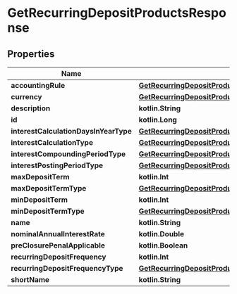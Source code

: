 
# GetRecurringDepositProductsResponse

## Properties
| Name | Type | Description | Notes |
| ------------ | ------------- | ------------- | ------------- |
| **accountingRule** | [**GetRecurringDepositProductsAccountingRule**](GetRecurringDepositProductsAccountingRule.md) |  |  [optional] |
| **currency** | [**GetRecurringDepositProductsCurrency**](GetRecurringDepositProductsCurrency.md) |  |  [optional] |
| **description** | **kotlin.String** |  |  [optional] |
| **id** | **kotlin.Long** |  |  [optional] |
| **interestCalculationDaysInYearType** | [**GetRecurringDepositProductsInterestCalculationDaysInYearType**](GetRecurringDepositProductsInterestCalculationDaysInYearType.md) |  |  [optional] |
| **interestCalculationType** | [**GetRecurringDepositProductsInterestCalculationType**](GetRecurringDepositProductsInterestCalculationType.md) |  |  [optional] |
| **interestCompoundingPeriodType** | [**GetRecurringDepositProductsInterestCompoundingPeriodType**](GetRecurringDepositProductsInterestCompoundingPeriodType.md) |  |  [optional] |
| **interestPostingPeriodType** | [**GetRecurringDepositProductsInterestPostingPeriodType**](GetRecurringDepositProductsInterestPostingPeriodType.md) |  |  [optional] |
| **maxDepositTerm** | **kotlin.Int** |  |  [optional] |
| **maxDepositTermType** | [**GetRecurringDepositProductsMaxDepositTermType**](GetRecurringDepositProductsMaxDepositTermType.md) |  |  [optional] |
| **minDepositTerm** | **kotlin.Int** |  |  [optional] |
| **minDepositTermType** | [**GetRecurringDepositProductsMinDepositTermType**](GetRecurringDepositProductsMinDepositTermType.md) |  |  [optional] |
| **name** | **kotlin.String** |  |  [optional] |
| **nominalAnnualInterestRate** | **kotlin.Double** |  |  [optional] |
| **preClosurePenalApplicable** | **kotlin.Boolean** |  |  [optional] |
| **recurringDepositFrequency** | **kotlin.Int** |  |  [optional] |
| **recurringDepositFrequencyType** | [**GetRecurringDepositProductsRecurringDepositFrequencyType**](GetRecurringDepositProductsRecurringDepositFrequencyType.md) |  |  [optional] |
| **shortName** | **kotlin.String** |  |  [optional] |



